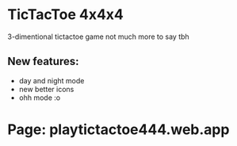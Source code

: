# TicTacToe 4x4x4
3-dimentional tictactoe game not much more to say tbh
## New features:
* day and night mode
* new better icons 
* ohh mode :o
# Page: playtictactoe444.web.app
